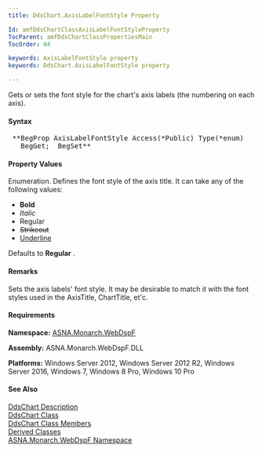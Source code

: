 ```yaml
---
title: DdsChart.AxisLabelFontStyle Property

Id: amfDdsChartClassAxisLabelFontStyleProperty
TocParent: amfDdsChartClassPropertiesMain
TocOrder: 04

keywords: AxisLabelFontStyle property
keywords: DdsChart.AxisLabelFontStyle property

---
```


Gets or sets the font style for the chart's axis labels (the numbering on each axis).

#### Syntax
<pre class="prettyprint"> **BegProp AxisLabelFontStyle Access(*Public) Type(*enum)
   BegGet;  BegSet** </pre>

#### Property Values
Enumeration. Defines the font style of the axis title. It can take any of the following values:

- **Bold**
- *Italic*
- Regular
- <strike>Strikeout</strike>
- <u>Underline</u>

Defaults to **Regular** .

#### Remarks
Sets the axis labels' font style. It may be desirable to match it with the font styles used in the AxisTitle, ChartTitle, et'c.

#### Requirements
**Namespace:** [ASNA.Monarch.WebDspF](amfWebDspFNamespace.html)

**Assembly:** ASNA.Monarch.WebDspF.DLL

**Platforms:** Windows Server 2012, Windows Server 2012 R2, Windows Server 2016, Windows 7, Windows 8 Pro, Windows 10 Pro

#### See Also
[DdsChart Description](amfUnderstandingCharts.html)<br /> [ DdsChart Class](amfDdsChartClass.html) <br /> [ DdsChart Class Members](amfDdsChartClassMembers.html) <br /> [ Derived Classes](amfDdsChartDerivedClasses.html) <br /> [ ASNA.Monarch.WebDspF Namespace](amfWebDspFNamespace.html) 
